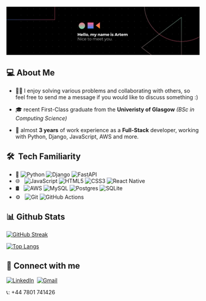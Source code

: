 ![Banner](banner.jpg)

## 💻  About Me

* 👨‍💻 I enjoy solving various problems and collaborating with others, so feel free to send me a message if you would like to discuss something :)

* 🎓 recent First-Class graduate from the **Univeristy of Glasgow** *(BSc in Computing Science)*
* 💼 almost **3 years** of work experience as a **Full-Stack** developer, working with Python, Django, JavaScript, AWS and more.

## 🛠  Tech Familiarity

- 🐍
  ![Python](https://img.shields.io/badge/python-3670A0?style=for-the-badge&logo=python&logoColor=ffdd54)  ![Django](https://img.shields.io/badge/django-%23092E20.svg?style=for-the-badge&logo=django&logoColor=white)  ![FastAPI](https://img.shields.io/badge/FastAPI-005571?style=for-the-badge&logo=fastapi)
- 🌐 &nbsp;
  ![JavaScript](https://img.shields.io/badge/javascript-%23323330.svg?style=for-the-badge&logo=javascript&logoColor=%23F7DF1E)  ![HTML5](https://img.shields.io/badge/html5-%23E34F26.svg?style=for-the-badge&logo=html5&logoColor=white)  ![CSS3](https://img.shields.io/badge/css3-%231572B6.svg?style=for-the-badge&logo=css3&logoColor=white)  ![React Native](https://img.shields.io/badge/react_native-%2320232a.svg?style=for-the-badge&logo=react&logoColor=%2361DAFB)
- 🛢 &nbsp;
  ![AWS](https://img.shields.io/badge/AWS-%23FF9900.svg?style=for-the-badge&logo=amazon-aws&logoColor=white)  ![MySQL](https://img.shields.io/badge/mysql-%2300f.svg?style=for-the-badge&logo=mysql&logoColor=white)  ![Postgres](https://img.shields.io/badge/postgres-%23316192.svg?style=for-the-badge&logo=postgresql&logoColor=white)  ![SQLite](https://img.shields.io/badge/sqlite-%2307405e.svg?style=for-the-badge&logo=sqlite&logoColor=white)
- ⚙️ &nbsp;
  ![Git](https://img.shields.io/badge/git-%23F05033.svg?style=for-the-badge&logo=git&logoColor=white)  ![GitHub Actions](https://img.shields.io/badge/github%20actions-%232671E5.svg?style=for-the-badge&logo=githubactions&logoColor=white)

## 📊 Github Stats

[![GitHub Streak](http://github-readme-streak-stats.herokuapp.com?user=kowalifwer)](https://git.io/streak-stats)

[![Top Langs](https://github-readme-stats.vercel.app/api/top-langs/?username=kowalifwer&layout=compact&show_icons=true&include_all_commits=true)](https://github.com/YasPHP/github-readme-stats)

## 💬 Connect with me

<p>
<a href="https://www.linkedin.com/in/kowalifer/"><img src="https://img.shields.io/badge/linkedin-%230077B5.svg?&style=for-the-badge&logo=linkedin&logoColor=white" alt="LinkedIn" /></a> 
<a href="mailto:artem.grechushkin99@gmail.com"><img src="https://img.shields.io/badge/gmail-%23D14836.svg?&style=for-the-badge&logo=gmail&logoColor=white" alt="Gmail"/></a>

📞: +44 7801 741426

</p>
